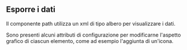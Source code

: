 ## Esporre i dati

Il componente path utilizza un xml di tipo albero per visualizzare i dati.

Sono presenti alcuni attributi di configurazione per modificarne l'aspetto grafico di ciascun elemento, come ad esempio l'aggiunta di un'icona.

